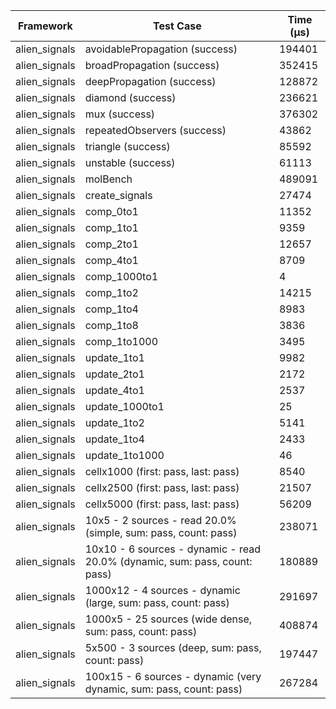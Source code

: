 | Framework | Test Case | Time (μs) |
| --- | --- | --- |
| alien_signals | avoidablePropagation (success) | 194401 |
| alien_signals | broadPropagation (success) | 352415 |
| alien_signals | deepPropagation (success) | 128872 |
| alien_signals | diamond (success) | 236621 |
| alien_signals | mux (success) | 376302 |
| alien_signals | repeatedObservers (success) | 43862 |
| alien_signals | triangle (success) | 85592 |
| alien_signals | unstable (success) | 61113 |
| alien_signals | molBench | 489091 |
| alien_signals | create_signals | 27474 |
| alien_signals | comp_0to1 | 11352 |
| alien_signals | comp_1to1 | 9359 |
| alien_signals | comp_2to1 | 12657 |
| alien_signals | comp_4to1 | 8709 |
| alien_signals | comp_1000to1 | 4 |
| alien_signals | comp_1to2 | 14215 |
| alien_signals | comp_1to4 | 8983 |
| alien_signals | comp_1to8 | 3836 |
| alien_signals | comp_1to1000 | 3495 |
| alien_signals | update_1to1 | 9982 |
| alien_signals | update_2to1 | 2172 |
| alien_signals | update_4to1 | 2537 |
| alien_signals | update_1000to1 | 25 |
| alien_signals | update_1to2 | 5141 |
| alien_signals | update_1to4 | 2433 |
| alien_signals | update_1to1000 | 46 |
| alien_signals | cellx1000 (first: pass, last: pass) | 8540 |
| alien_signals | cellx2500 (first: pass, last: pass) | 21507 |
| alien_signals | cellx5000 (first: pass, last: pass) | 56209 |
| alien_signals | 10x5 - 2 sources - read 20.0% (simple, sum: pass, count: pass) | 238071 |
| alien_signals | 10x10 - 6 sources - dynamic - read 20.0% (dynamic, sum: pass, count: pass) | 180889 |
| alien_signals | 1000x12 - 4 sources - dynamic (large, sum: pass, count: pass) | 291697 |
| alien_signals | 1000x5 - 25 sources (wide dense, sum: pass, count: pass) | 408874 |
| alien_signals | 5x500 - 3 sources (deep, sum: pass, count: pass) | 197447 |
| alien_signals | 100x15 - 6 sources - dynamic (very dynamic, sum: pass, count: pass) | 267284 |
